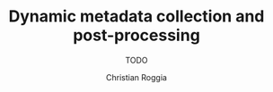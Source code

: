 ---
path: '/blog/dynamic-data-collection-and-post-processing/'
slug: 'dynamic-data-collection-and-post-processing'
publishedAt: '2021-01-06'
author: Christian Roggia
target: developers

title: 'Dynamic metadata collection and post-processing'
teaser: |
  A walk through the pipeline responsible for colleting, transforming, migrating,
  and post-processing metadata from dodzens of independent data sources.

subtitle: >
  TODO

overline: >
  TODO
---